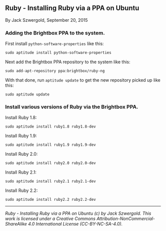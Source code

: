 ## Ruby - Installing Ruby via a PPA on Ubuntu

By Jack Szwergold, September 20, 2015

### Adding the Brightbox PPA to the system.

First install `python-software-properties` like this:

    sudo aptitude install python-software-properties

Next add the Brightbox PPA repository to the system like this:

    sudo add-apt-repository ppa:brightbox/ruby-ng

With that done, run `aptitude update` to get the new repository picked up like this:

    sudo aptitude update

### Install various versions of Ruby via the Brightbox PPA.

Install Ruby 1.8:

    sudo aptitude install ruby1.8 ruby1.8-dev

Install Ruby 1.9:

    sudo aptitude install ruby1.9 ruby1.9-dev

Install Ruby 2.0:

    sudo aptitude install ruby2.0 ruby2.0-dev

Install Ruby 2.1:

    sudo aptitude install ruby2.1 ruby2.1-dev

Install Ruby 2.2:

    sudo aptitude install ruby2.2 ruby2.2-dev

***

*Ruby - Installing Ruby via a PPA on Ubuntu (c) by Jack Szwergold. This work is licensed under a Creative Commons Attribution-NonCommercial-ShareAlike 4.0 International License (CC-BY-NC-SA-4.0).*
